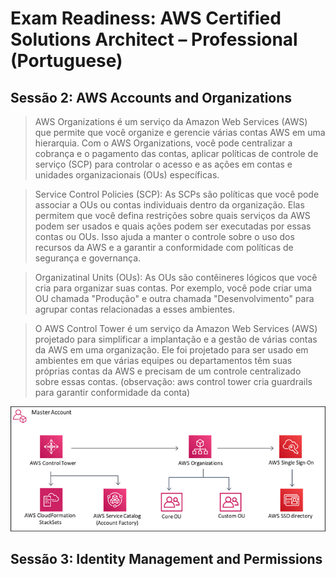 # Exam Readiness: AWS Certified Solutions Architect – Professional (Portuguese)

## Sessão 2: AWS Accounts and Organizations

> AWS Organizations é um serviço da Amazon Web Services (AWS) que permite que você organize e gerencie várias contas AWS em uma hierarquia. Com o AWS Organizations, você pode centralizar a cobrança e o pagamento das contas, aplicar políticas de controle de serviço (SCP) para controlar o acesso e as ações em contas e unidades organizacionais (OUs) específicas.

>  Service Control Policies (SCP): As SCPs são políticas que você pode associar a OUs ou contas individuais dentro da organização. Elas permitem que você defina restrições sobre quais serviços da AWS podem ser usados e quais ações podem ser executadas por essas contas ou OUs. Isso ajuda a manter o controle sobre o uso dos recursos da AWS e a garantir a conformidade com políticas de segurança e governança.

> Organizatinal Units (OUs): As OUs são contêineres lógicos que você cria para organizar suas contas. Por exemplo, você pode criar uma OU chamada "Produção" e outra chamada "Desenvolvimento" para agrupar contas relacionadas a esses ambientes.
 
> O AWS Control Tower é um serviço da Amazon Web Services (AWS) projetado para simplificar a implantação e a gestão de várias contas da AWS em uma organização. Ele foi projetado para ser usado em ambientes em que várias equipes ou departamentos têm suas próprias contas da AWS e precisam de um controle centralizado sobre essas contas.
(observação: aws control tower cria guardrails para garantir conformidade da conta)
>
![Exemplo](./images/image.png)

## Sessão 3: Identity Management and Permissions





